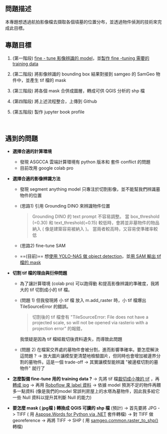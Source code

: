 
## 問題描述
本專題想透過航拍影像檔去擷取各個墳墓的位置分布，並透過物件偵測的技術來完成此目標。

## 專題目標
1. (第一階段) [fine - tune 影像辨識的 model](https://github.com/jimmy93029/Nanshan_tomb_image_segmentation/blob/main/notebooks/yolo-nas_plus_SAM-(part1).ipynb)，並[製作 fine -tuning 需要的 training data](https://app.roboflow.com/wu-d4pdk/nanshang_tomb/2)

2. (第二階段) 將影像辨識的 bounding box 結果對接到 samgeo 的 SamGeo 物件中，並產生 tif 檔的 mask 

3. (第三階段) 將各個 mask 合併成圖層，轉成可供 QGIS 分析的 shp 檔

4. (第四階段) 將上述流程整合，上傳到 Github

5. (第五階段) 製作 jupyter book profile  

&emsp;
## 遇到的問題

*  **選擇合適的計算環境**

   * 發現 ASGCCA 雲端計算環境有 python 版本和 套件 conflict 的問題
   * 目前改用 google colab pro



* **選擇合適的影像辨識方法**

  * 發現 segment anything model 只專注於切割影像，並不能幫我們辨識墓物件的位置 
  * (思路1) 引用 Grounding DINO 來辨識物件位置
      >Grounding DINO 的 text prompt 不容易調整。
      >當 box_threshold (=0.30) 和 text_threshold(=0.15) 較低時，會將並非墓物件的物品納入 ( 像是建築容易被納入 )。
      >當兩者較高時，又容易使準確率較低 

  * (思路2) fine-tune SAM  
  
  * ==(目前)== 想[使用 YOLO-NAS 做 object detection](https://blog.roboflow.com/yolo-nas-how-to-train-on-custom-dataset/)，並[用 SAM 輸出 tif 檔的 mask](https://samgeo.gishub.org/examples/input_prompts/)


  
* **切割 tif 檔的理由與衍伸問題**

  * 為了讓計算環境 (colab pro) 可以跑得動 和提高影像辨識的準確度，我將大的 tif 切割成小的 tif 檔。
 
  * (問題 1) 但我發現將 小 tif 檔 放入 m.add_raster 時，小 tif 檔爆出 TileSourceError 的錯誤。 
    >   切割後的 tif 檔會有 "TileSourceError: File does not have a projected scale, so will not be opened via rasterio with a projection error" 的報錯，
    
     我懷疑是因為 tif 檔經裁切後資料遺失，而導致此問題
  * (問題 2) 在檔案交界處的墓物件會被分割，進而影響準確率。要怎麼解決這問題 ?
   -> 放大圖片讓模型更清楚地檢驗圖片，但同時也會增加被邊界分割的墓物件。這是一個 trade-off
   -> 其實讓模型能辨識 "被邊框切割的墓物件" 就行了

* **怎麼製備 fine-tune 用的 training data ?**
  -> 先將 tif 檔[裁切成小塊的 tif](https://github.com/jimmy93029/Nanshan_tomb_image_segmentation/blob/main/split_tif.py) ，再[轉成 jpg](https://github.com/jimmy93029/Nanshan_tomb_image_segmentation/blob/main/tif2jpg.py) 
  -> 再用 [Roboflow 來 label 資料](https://universe.roboflow.com/wu-d4pdk/nanshang_tomb)
  -> 依據 model 預測不足的物件再餵多一點資料 (像是我們的model 常誤判房屋上的水塔為墓物件，因此我多給它一些 Null 資料以提升其判斷 Null 的能力)
  
* **要怎麼 mask ( jpg檔 ) 轉換成 QGIS 可讀的 shp 檔** (預計)
   -> 首先要將 JPG -> TIFF ( 用  [Aspose.Words for Python via .NET](https://products.aspose.com/words/python-net/conversion/jpg-to-tiff/) 套件轉檔)
   -> 對 TIFF 做 georeference
   -> 再將 TIFF -> SHP ( 用 [samgeo.common.raster_to_shp()](https://samgeo.gishub.org/common/#samgeo.common.raster_to_shp) 轉檔)
  
